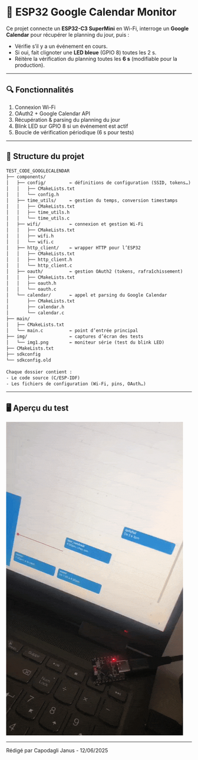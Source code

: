 # 📅 ESP32 Google Calendar Monitor

Ce projet connecte un **ESP32-C3 SuperMini** en Wi-Fi, interroge un **Google Calendar** pour récupérer le planning du jour, puis :

- Vérifie s’il y a un événement en cours.
- Si oui, fait clignoter une **LED bleue** (GPIO 8) toutes les 2 s.
- Réitère la vérification du planning toutes les **6 s** (modifiable pour la production).

---

## 🔍 Fonctionnalités

1. Connexion Wi-Fi  
2. OAuth2 + Google Calendar API  
3. Récupération & parsing du planning du jour  
4. Blink LED sur GPIO 8 si un événement est actif  
5. Boucle de vérification périodique (6 s pour tests)

---

## 📂 Structure du projet

```text
TEST_CODE_GOOGLECALENDAR
├── components/
│   ├── config/         ← définitions de configuration (SSID, tokens…)
│   │   ├── CMakeLists.txt
│   │   └── config.h
│   ├── time_utils/     ← gestion du temps, conversion timestamps
│   │   ├── CMakeLists.txt
│   │   ├── time_utils.h
│   │   └── time_utils.c
│   ├── wifi/           ← connexion et gestion Wi-Fi
│   │   ├── CMakeLists.txt
│   │   ├── wifi.h
│   │   └── wifi.c
│   ├── http_client/    ← wrapper HTTP pour l’ESP32
│   │   ├── CMakeLists.txt
│   │   ├── http_client.h
│   │   └── http_client.c
│   ├── oauth/          ← gestion OAuth2 (tokens, rafraîchissement)
│   │   ├── CMakeLists.txt
│   │   ├── oauth.h
│   │   └── oauth.c
│   └── calendar/       ← appel et parsing du Google Calendar
│       ├── CMakeLists.txt
│       ├── calendar.h
│       └── calendar.c
├── main/
│   ├── CMakeLists.txt
│   └── main.c          ← point d’entrée principal
├── img/                ← captures d’écran des tests
│   └── img1.png        ← moniteur série (test du blink LED)
├── CMakeLists.txt
├── sdkconfig
└── sdkconfig.old

Chaque dossier contient :
- Le code source (C/ESP-IDF)
- Les fichiers de configuration (Wi-Fi, pins, OAuth…)
```


---
## 🖥️ Aperçu du test

![Résultat](./img/gif_Resultat.gif)

---
Rédigé par Capodagli Janus - 12/06/2025

